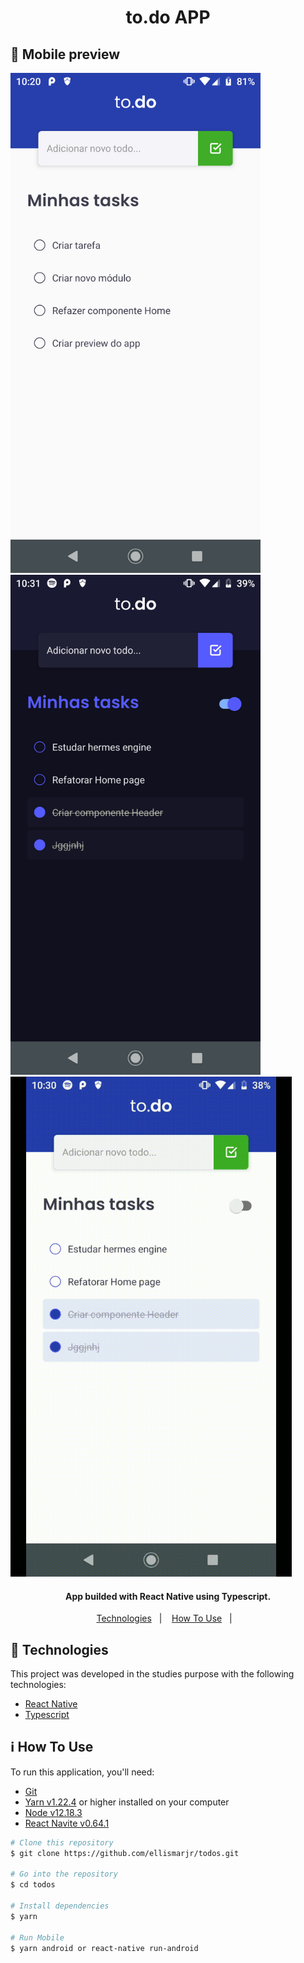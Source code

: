 <h1 align="center">
  to.do APP
</h1>

## :iphone: Mobile preview
<p align="left">
  <img height="800" src="https://github.com/ellismarjr/todos/blob/main/preview.png">
  <img height="800" src="https://github.com/ellismarjr/todos/blob/main/preview_dark.png">
  <img height="800" src="https://github.com/ellismarjr/todos/blob/main/preview.gif">
</p>

<h4 align="center">
  App builded with React Native using Typescript.
</h4>

<p align="center">
  <a href="#rocket-technologies">Technologies</a>&nbsp;&nbsp;&nbsp;|&nbsp;&nbsp;&nbsp;
  <a href="#information_source-how-to-use">How To Use</a>&nbsp;&nbsp;&nbsp;|&nbsp;&nbsp;&nbsp;
</p>

## :rocket: Technologies

This project was developed in the studies purpose with the following technologies:

- [React Native](https://reactnative.dev/)
- [Typescript](https://www.typescriptlang.org/)


## :information_source: How To Use

To run this application, you'll need:
- [Git](https://git-scm.com)
- [Yarn v1.22.4](https://yarnpkg.com/) or higher installed on your computer
- [Node v12.18.3](https://nodejs.org/en/)
- [React Navite v0.64.1](https://reactnative.dev/)

```bash
# Clone this repository
$ git clone https://github.com/ellismarjr/todos.git

# Go into the repository
$ cd todos

# Install dependencies
$ yarn

# Run Mobile
$ yarn android or react-native run-android

```



